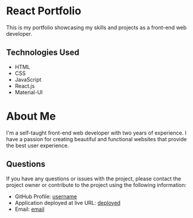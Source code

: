 # React Portfolio

This is my portfolio showcasing my skills and projects as a front-end web developer.

## Technologies Used

* HTML
* CSS
* JavaScript
* React.js
* Material-UI

# About Me

I'm a self-taught front-end web developer with two years of experience. I have a passion for creating beautiful and functional websites that provide the best user experience.


## Questions

If you have any questions or issues with the project, please contact the project owner or contribute to the project using the following information:

* GitHub Profile: [username](https://github.com/lentiodev)
* Application deployed at live URL: [deployed](https://github.com/lentiodev)
* Email: [email](mailto:lentiodev@gmail.com)
